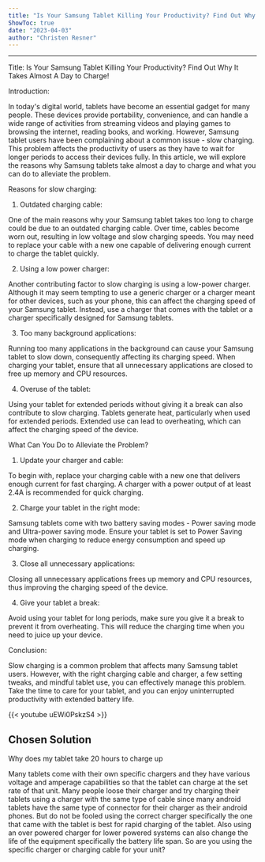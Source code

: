 ```yaml
---
title: "Is Your Samsung Tablet Killing Your Productivity? Find Out Why It Takes Almost A Day to Charge!"
ShowToc: true 
date: "2023-04-03"
author: "Christen Resner"
---
```

*****
Title: Is Your Samsung Tablet Killing Your Productivity? Find Out Why It Takes Almost A Day to Charge!

Introduction:

In today's digital world, tablets have become an essential gadget for many people. These devices provide portability, convenience, and can handle a wide range of activities from streaming videos and playing games to browsing the internet, reading books, and working. However, Samsung tablet users have been complaining about a common issue - slow charging. This problem affects the productivity of users as they have to wait for longer periods to access their devices fully. In this article, we will explore the reasons why Samsung tablets take almost a day to charge and what you can do to alleviate the problem.

Reasons for slow charging:

1. Outdated charging cable:

One of the main reasons why your Samsung tablet takes too long to charge could be due to an outdated charging cable. Over time, cables become worn out, resulting in low voltage and slow charging speeds. You may need to replace your cable with a new one capable of delivering enough current to charge the tablet quickly.

2. Using a low power charger:

Another contributing factor to slow charging is using a low-power charger. Although it may seem tempting to use a generic charger or a charger meant for other devices, such as your phone, this can affect the charging speed of your Samsung tablet. Instead, use a charger that comes with the tablet or a charger specifically designed for Samsung tablets.

3. Too many background applications:

Running too many applications in the background can cause your Samsung tablet to slow down, consequently affecting its charging speed. When charging your tablet, ensure that all unnecessary applications are closed to free up memory and CPU resources.

4. Overuse of the tablet:

Using your tablet for extended periods without giving it a break can also contribute to slow charging. Tablets generate heat, particularly when used for extended periods. Extended use can lead to overheating, which can affect the charging speed of the device.

What Can You Do to Alleviate the Problem?

1. Update your charger and cable:

To begin with, replace your charging cable with a new one that delivers enough current for fast charging. A charger with a power output of at least 2.4A is recommended for quick charging.

2. Charge your tablet in the right mode:

Samsung tablets come with two battery saving modes - Power saving mode and Ultra-power saving mode. Ensure your tablet is set to Power Saving mode when charging to reduce energy consumption and speed up charging.

3. Close all unnecessary applications:

Closing all unnecessary applications frees up memory and CPU resources, thus improving the charging speed of the device.

4. Give your tablet a break:

Avoid using your tablet for long periods, make sure you give it a break to prevent it from overheating. This will reduce the charging time when you need to juice up your device.

Conclusion:

Slow charging is a common problem that affects many Samsung tablet users. However, with the right charging cable and charger, a few setting tweaks, and mindful tablet use, you can effectively manage this problem. Take the time to care for your tablet, and you can enjoy uninterrupted productivity with extended battery life.

{{< youtube uEWi0PskzS4 >}} 



## Chosen Solution
 Why does my tablet take 20 hours to charge up

 Many tablets come with their own specific chargers and they have various voltage and amperage capabilities so that the tablet can charge at the set rate of that unit. Many people loose their charger and try charging their tablets using a charger with the same type of cable since many android tablets have the same type of connector for their charger as their android phones.
But do not be fooled using the correct charger specifically the one that came with the tablet is best for rapid charging of the tablet. Also using an over powered charger for lower powered systems can also change the life of the equipment specifically the battery life span.
So are you using the specific charger or charging cable for your unit?




